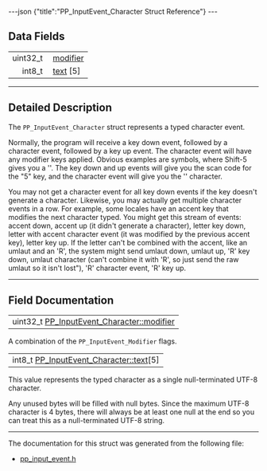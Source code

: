---json {"title":"PP\_InputEvent\_Character Struct Reference"} ---

Data Fields
-----------

<table><tbody><tr class="odd"><td style="text-align: right;">uint32_t </td><td><a href="/docs/native-client/pepper_beta/c/struct_p_p___input_event___character#a6505d006cdb0e52d39e94b540b923b9a" class="el">modifier</a></td></tr><tr class="even"><td style="text-align: right;">int8_t </td><td><a href="/docs/native-client/pepper_beta/c/struct_p_p___input_event___character#a02f4d484985b53e378df8f0281a268ba" class="el">text</a> [5]</td></tr></tbody></table>

------------------------------------------------------------------------

<span id="details" class="anchor" style="margin: 0;"></span>

Detailed Description
--------------------

The `PP_InputEvent_Character` struct represents a typed character event.

Normally, the program will receive a key down event, followed by a character event, followed by a key up event. The character event will have any modifier keys applied. Obvious examples are symbols, where Shift-5 gives you a ''. The key down and up events will give you the scan code for the "5" key, and the character event will give you the '' character.

You may not get a character event for all key down events if the key doesn't generate a character. Likewise, you may actually get multiple character events in a row. For example, some locales have an accent key that modifies the next character typed. You might get this stream of events: accent down, accent up (it didn't generate a character), letter key down, letter with accent character event (it was modified by the previous accent key), letter key up. If the letter can't be combined with the accent, like an umlaut and an 'R', the system might send umlaut down, umlaut up, 'R' key down, umlaut character (can't combine it with 'R', so just send the raw umlaut so it isn't lost"), 'R' character event, 'R' key up.

------------------------------------------------------------------------

Field Documentation
-------------------

<span id="a6505d006cdb0e52d39e94b540b923b9a" class="anchor" style="margin: 0;"></span>

<table><tbody><tr class="odd"><td>uint32_t <a href="/docs/native-client/pepper_beta/c/struct_p_p___input_event___character#a6505d006cdb0e52d39e94b540b923b9a" class="el">PP_InputEvent_Character::modifier</a></td></tr></tbody></table>

A combination of the `PP_InputEvent_Modifier` flags.

<span id="a02f4d484985b53e378df8f0281a268ba" class="anchor" style="margin: 0;"></span>

<table><tbody><tr class="odd"><td>int8_t <a href="/docs/native-client/pepper_beta/c/struct_p_p___input_event___character#a02f4d484985b53e378df8f0281a268ba" class="el">PP_InputEvent_Character::text</a>[5]</td></tr></tbody></table>

This value represents the typed character as a single null-terminated UTF-8 character.

Any unused bytes will be filled with null bytes. Since the maximum UTF-8 character is 4 bytes, there will always be at least one null at the end so you can treat this as a null-terminated UTF-8 string.

------------------------------------------------------------------------

The documentation for this struct was generated from the following file:

-   <a href="/docs/native-client/pepper_beta/c/pp__input__event_8h/" class="el">pp_input_event.h</a>
